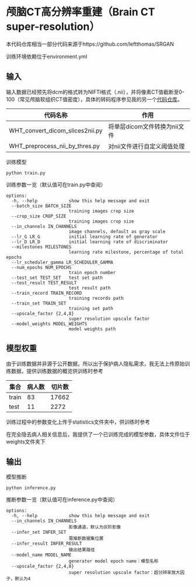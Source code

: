 # 颅脑CT高分辨率重建（Brain CT super-resolution）
本代码仓库相当一部分代码来源于https://github.com/leftthomas/SRGAN

训练环境依赖位于environment.yml

## 输入

输入数据已经预先将dcm的格式转为NIFTI格式（.nii），并将像素CT值截断至0-100（常见颅脑软组织CT值密度），具体的转码程序参见我的另一个[代码仓库](https://github.com/hwr9912/ToolBox.git)。

| 代码名称                        | 作用                         |
| ------------------------------- | ---------------------------- |
| WHT_convert_dicom_slices2nii.py | 将单层dicom文件转换为nii文件 |
|WHT_preprocess_nii_by_thres.py|对nii文件进行自定义阈值处理|

训练模型

```shell
python train.py
```

训练参数一览（默认值可在train.py中查阅）

```shell
options:  
  -h, --help            show this help message and exit
  --batch_size BATCH_SIZE
                        training images crop size
  --crop_size CROP_SIZE
                        training images crop size
  --in_channels IN_CHANNELS
                        image channels, default as gray scale
  --lr_G LR_G           initial learning rate of generator
  --lr_D LR_D           initial learning rate of discriminator
  --milestones MILESTONES
                        learning rate milestone, percentage of total epochs
  --lr_scheduler_gamma LR_SCHEDULER_GAMMA
  --num_epochs NUM_EPOCHS
                        train epoch number
  --test_set TEST_SET   test set path
  --test_result TEST_RESULT
                        test result path
  --train_record TRAIN_RECORD
                        training records path
  --train_set TRAIN_SET
                        training set path
  --upscale_factor {2,4,8}
                        super resolution upscale factor
  --model_weights MODEL_WEIGHTS
                        model weights path

```

## 模型权重

由于训练数据并非源于公开数据，所以出于保护病人隐私需求，我无法上传原始训练数据，提供训练数据的概览供训练时参考

| 集合  | 病人数 | 切片数 |
| ----- | ------ | ------ |
| train | 83     | 17662  |
| test  | 11     | 2272   |

训练过程中的参数变化上传于statistics文件夹中，供训练时参考

在完全隐去病人相关信息后，我提供了一个已训练完成的模型参数，具体文件位于weights文件夹下

## 输出

模型推断

```she
python inference.py
```

推断参数一览（默认值可在inference.py中查阅）

```she
options:
  -h, --help            show this help message and exit
  --in_channels IN_CHANNELS
                        影像通道，默认为灰阶影像
  --infer_set INFER_SET
                        需推断数据集位置
  --infer_result INFER_RESULT
                        输出结果路径
  --model_name MODEL_NAME
                        generator model epoch name：模型名称
  --upscale_factor {2,4,8}
                        super resolution upscale factor：超分辨率放大因子，默认为4
```



